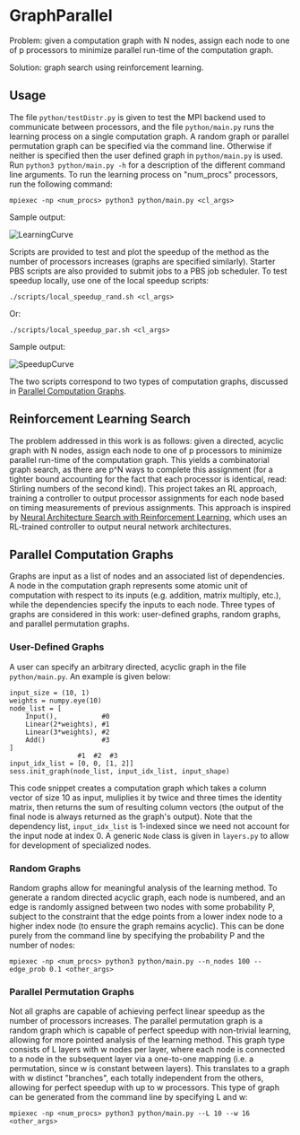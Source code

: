 # GraphParallel
Problem: given a computation graph with N nodes, assign each node to one of p processors to minimize parallel run-time of the computation graph.

Solution: graph search using reinforcement learning.

## Usage
The file `python/testDistr.py` is given to test the MPI backend used to communicate between processors, and the file `python/main.py` runs the learning process on a single computation graph.  A random graph or parallel permutation graph can be specified via the command line.  Otherwise if neither is specified then the user defined graph in `python/main.py` is used.  Run `python3 python/main.py -h` for a description of the different command line arguments.  To run the learning process on "num_procs" processors, run the following command:
```
mpiexec -np <num_procs> python3 python/main.py <cl_args>
```
Sample output:

![LearningCurve](https://github.com/lukeross3/GraphParallelPrivate/blob/public/images/rand_100_learn_10000.png)

Scripts are provided to test and plot the speedup of the method as the number of processors increases (graphs are specified similarly).  Starter PBS scripts are also provided to submit jobs to a PBS job scheduler.  To test speedup locally, use one of the local speedup scripts:
```
./scripts/local_speedup_rand.sh <cl_args>
```
Or:
```
./scripts/local_speedup_par.sh <cl_args>
```
Sample output:

![SpeedupCurve](https://github.com/lukeross3/GraphParallelPrivate/blob/public/images/rand_100_sqrt_5000_local_speedup.png)


The two scripts correspond to two types of computation graphs, discussed in [Parallel Computation Graphs](#parallel-computation-graphs).

## Reinforcement Learning Search
The problem addressed in this work is as follows: given a directed, acyclic graph with N nodes, assign each
node to one of p processors to minimize parallel run-time of the computation graph.  This yields a combinatorial graph search, as there are p^N ways to complete this assignment (for a tighter bound accounting for the fact that each processor is identical, read: Stirling numbers of the second kind).  This project takes an RL approach, training a controller to output processor assignments for each node based on timing measurements of previous assignments.  This approach is inspired by [Neural Architecture Search with Reinforcement Learning](https://arxiv.org/abs/1611.01578), which uses an RL-trained controller to output neural network architectures.

## Parallel Computation Graphs
Graphs are input as a list of nodes and an associated list of dependencies.  A node in the computation graph represents some atomic unit of computation with respect to its inputs (e.g. addition, matrix multiply, etc.), while the dependencies specify the inputs to each node.  Three types of graphs are considered in this work: user-defined graphs, random graphs, and parallel permutation graphs.

### User-Defined Graphs
A user can specify an arbitrary directed, acyclic graph in the file `python/main.py`.  An example is given below:
```
input_size = (10, 1)
weights = numpy.eye(10)
node_list = [
    Input(),           #0
    Linear(2*weights), #1
    Linear(3*weights), #2
    Add()              #3
]
                 #1  #2  #3
input_idx_list = [0, 0, [1, 2]]
sess.init_graph(node_list, input_idx_list, input_shape)
```
This code snippet creates a computation graph which takes a column vector of size 10 as input, muliplies it by twice and three times the identity matrix, then returns the sum of resulting column vectors (the output of the final node is always returned as the graph's output).  Note that the dependency list, `input_idx_list` is 1-indexed since we need not account for the input node at index 0.  A generic `Node` class is given in `layers.py` to allow for development of specialized nodes.

### Random Graphs
Random graphs allow for meaningful analysis of the learning method.  To generate a random directed acyclic graph, each node is numbered, and an edge is randomly assigned between two nodes with some probability P, subject to the constraint that the edge points from a lower index node to a higher index node (to ensure the graph remains acyclic).  This can be done purely from the command line by specifying the probability P and the number of nodes:
```
mpiexec -np <num_procs> python3 python/main.py --n_nodes 100 --edge_prob 0.1 <other_args>
```

### Parallel Permutation Graphs
Not all graphs are capable of achieving perfect linear speedup as the number of processors increases.  The parallel permutation graph is a random graph which is capable of perfect speedup with non-trivial learning, allowing for more pointed analysis of the learning method.  This graph type consists of L layers with w nodes per layer, where each node is connected to a node in the subsequent layer via a one-to-one mapping (i.e. a permutation, since w is constant between layers).  This translates to a graph with w distinct "branches", each totally independent from the others, allowing for perfect speedup with up to w processors.  This type of graph can be generated from the command line by specifying L and w:
```
mpiexec -np <num_procs> python3 python/main.py --L 10 --w 16 <other_args>
```
